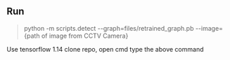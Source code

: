 ## Run
> python -m scripts.detect --graph=files/retrained_graph.pb --image={path of image from CCTV Camera}


Use tensorflow 1.14
clone repo, open cmd
type the above command 
